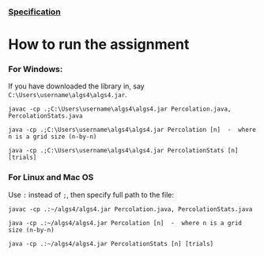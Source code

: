 ### [Specification](https://coursera.cs.princeton.edu/algs4/assignments/percolation/specification.php)

# How to run the assignment

### For Windows:
If you have downloaded the library in, say `C:\Users\username\algs4\algs4.jar`.
```
javac -cp .;C:\Users\username\algs4\algs4.jar Percolation.java, PercolationStats.java

java -cp .;C:\Users\username\algs4\algs4.jar Percolation [n]  -  where n is a grid size (n-by-n)

java -cp .;C:\Users\username\algs4\algs4.jar PercolationStats [n] [trials] 
```

### For Linux and Mac OS
Use `:` instead of `;`, then specify full path to the file:
```
javac -cp .:~/algs4/algs4.jar Percolation.java, PercolationStats.java

java -cp .:~/algs4/algs4.jar Percolation [n]  -  where n is a grid size (n-by-n)

java -cp .:~/algs4/algs4.jar PercolationStats [n] [trials] 
```

